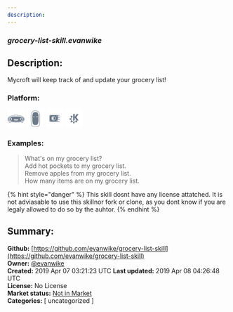 ```yaml
---
description: 
---
```


### _grocery-list-skill.evanwike_  
## Description:  
Mycroft will keep track of and update your grocery list!  
### Platform:  
 ![Mark I](../.gitbook/assets/mark-1-icon.png)  ![Mark II](../.gitbook/assets/mark-2-icon.png)  ![Picroft](../.gitbook/assets/picroft-icon.png)  ![plasmoid](../.gitbook/assets/kde.png)   
### Examples:  
> What's on my grocery list?  
> Add hot pockets to my grocery list.  
> Remove apples from my grocery list.  
> How many items are on my grocery list.  
  
{% hint style="danger" %}
This skill dosnt have any license attatched. It is not adviasable to use this skillnor fork or clone, as you dont know if you are legaly allowed to do so by the auhtor.
{% endhint %}
  
## Summary:  
**Github:** [https://github.com/evanwike/grocery-list-skill](https://github.com/evanwike/grocery-list-skill)  
**Owner:** [@evanwike](https://github.com/evanwike)  
**Created:** 2019 Apr 07 03:21:23 UTC  **Last updated:** 2019 Apr 08 04:26:48 UTC  
**License:** No License  
**Market status:** [Not in Market](https://market.mycroft.ai/skill/)  
**Categories:** [ uncategorized ]   
